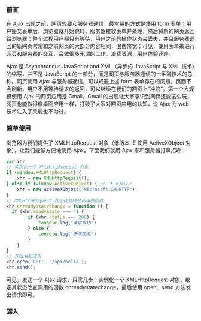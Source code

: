 ### 前言

在 Ajax 出现之前，网页想要和服务器通信，最常用的方式是使用 form 表单；用户提交表单后，浏览器就开始跳转，服务器接收表单并处理，然后将新的网页返回给浏览器；整个过程用户都只有等待，用户之前的操作状态会丢失，并且服务器返回的新网页常常和之前网页的大部分内容相同，浪费带宽；可见，使用表单来进行网页和服务器的交互，会做很多无谓的工作，浪费资源，用户体验还差。

Ajax 是 Asynchronous JavaScript and XML（异步的 JavaScript 与 XML 技术）的缩写，并不是 JavaScript 的一部分，而是网页与服务器通信的一系列技术的总称。网页使用 Ajax 与服务器通信，可以规避上述 form 表单存在的问题，页面不会刷新，用户不用等待请求的返回，可以继续在我们的网页上“冲浪”。第一个大规模使用 Ajax 的网页应用是 Gmail，Gmail 的出现让大家意识到网页还能这么玩，网页也能做得像桌面应用一样，打破了大家对网页应用的认知，说 Ajax 为 web 技术注入了灵魂也不为过。

### 简单使用

浏览器为我们提供了 XMLHttpRequest 对象（低版本 IE 使用 ActiveXObject 对象），让我们能够方便地使用 Ajax。下面我们就用 Ajax 来和服务器打声招呼：

```javascript
var xhr
// 实例化一个 XMLHttpRequest 对象
if (window.XMLHttpRequest) {
    xhr = new XMLHttpRequest();
} else if (window.ActiveXObject) { // IE 6及以下
    xhr = new ActiveXObject("Microsoft.XMLHTTP");
}
// XMLHttpRequest 状态改变时会调用的函数
xhr.onreadystatechange = function () {
  if (xhr.readyState === 4) {
        if (xhr.status === 200) {
            console.log('请求成功')
        } else {
            console.log('请求失败')            
        }
    }
}
// 开始发起请求
xhr.open('GET', '/api/hello');
xhr.send();
```

可见，发送一个 Ajax 请求，只需几步：实例化一个 XMLHttpRequest 对象，绑定其状态改变调用的函数 onreadystatechange，最后使用 open、send 方法发出请求即可。

### 深入

